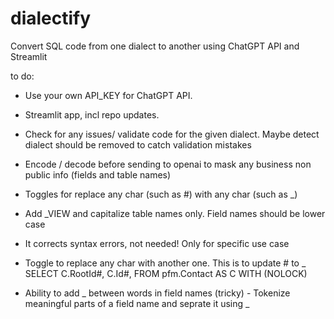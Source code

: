 # dialectify
Convert SQL code from one dialect to another using ChatGPT API and Streamlit


to do:
- Use your own API_KEY for ChatGPT API.
- Streamlit app, incl repo updates.
- Check for any issues/ validate code for the given dialect. Maybe detect dialect should be removed to catch validation mistakes
- Encode / decode before sending to openai to mask any business non public info (fields and table names)
- Toggles for replace any char (such as #) with any char (such as _)
- Add _VIEW and capitalize table names only. Field names should be lower case
- It corrects syntax errors, not needed! Only for specific use case
- Toggle to replace any char with another one. This is to update # to _
SELECT C.RootId#, C.Id#,
     FROM pfm.Contact AS C WITH (NOLOCK)

- Ability to add _ between words in field names (tricky) - Tokenize meaningful parts of a field name and seprate it using _
